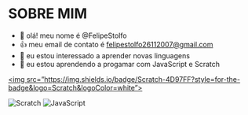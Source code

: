 # SOBRE MIM
- 👋 olá! meu nome é @FelipeStolfo
- :+1: meu email de contato é felipestolfo26112007@gmail.com
- 👀 eu estou interessado a aprender novas linguagens
- 🌱 eu estou aprendendo a progamar com JavaScript e Scratch

<a href=””><img src=”https://img.shields.io/badge/Scratch-4D97FF?style=for-the-badge&logo=Scratch&logoColor=white”></img></a>

![Scratch](https://img.shields.io/badge/Scratch-4D97FF?style=for-the-badge&logo=Scratch&logoColor=white)
![JavaScript](https://img.shields.io/badge/JavaScript-323330?style=for-the-badge&logo=javascript&logoColor=F7DF1E)

